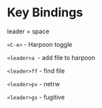 # Key Bindings
leader = space

```<C-e>``` - Harpoon toggle 

```<leader>a ```- add file to harpoon

```<leader>ff``` - find file

```<leader>pv``` - netrw

```<leader>gs``` - fugitive

